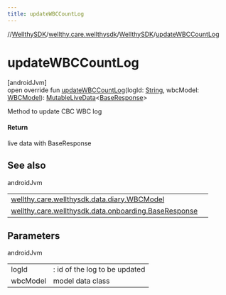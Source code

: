 ```yaml
---
title: updateWBCCountLog
---
```

//[WellthySDK](../../../index.html)/[wellthy.care.wellthysdk](../index.html)/[WellthySDK](index.html)/[updateWBCCountLog](update-w-b-c-count-log.html)



# updateWBCCountLog



[androidJvm]\
open override fun [updateWBCCountLog](update-w-b-c-count-log.html)(logId: [String](https://kotlinlang.org/api/latest/jvm/stdlib/kotlin/-string/index.html), wbcModel: [WBCModel](../../wellthy.care.wellthysdk.data.diary/-w-b-c-model/index.html)): [MutableLiveData](https://developer.android.com/reference/kotlin/androidx/lifecycle/MutableLiveData.html)&lt;[BaseResponse](../../wellthy.care.wellthysdk.data.onboarding/-base-response/index.html)&gt;



Method to update CBC WBC log



#### Return



live data with BaseResponse



## See also


androidJvm

| | |
|---|---|
| [wellthy.care.wellthysdk.data.diary.WBCModel](../../wellthy.care.wellthysdk.data.diary/-w-b-c-model/index.html) |  |
| [wellthy.care.wellthysdk.data.onboarding.BaseResponse](../../wellthy.care.wellthysdk.data.onboarding/-base-response/index.html) |  |



## Parameters


androidJvm

| | |
|---|---|
| logId | : id of the log to be updated |
| wbcModel | model data class |




